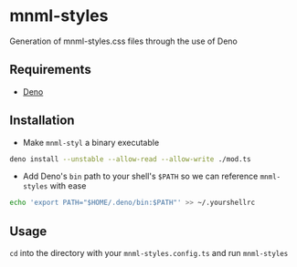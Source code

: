 # mnml-styles
Generation of mnml-styles.css files through the use of Deno

## Requirements
- [Deno](https://deno.land/#installation)

## Installation
- Make `mnml-styl` a binary executable

```bash
deno install --unstable --allow-read --allow-write ./mod.ts
```

- Add Deno's `bin` path to your shell's `$PATH` so we can reference `mnml-styles` with ease

```bash
echo 'export PATH="$HOME/.deno/bin:$PATH"' >> ~/.yourshellrc
```

## Usage
`cd` into the directory with your `mnml-styles.config.ts` and run `mnml-styles`